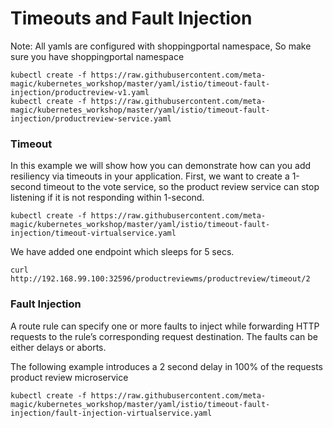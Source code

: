 # Timeouts and Fault Injection

Note: All yamls are configured with shoppingportal namespace, So make sure you have shoppingportal namespace

````
kubectl create -f https://raw.githubusercontent.com/meta-magic/kubernetes_workshop/master/yaml/istio/timeout-fault-injection/productreview-v1.yaml
kubectl create -f https://raw.githubusercontent.com/meta-magic/kubernetes_workshop/master/yaml/istio/timeout-fault-injection/productreview-service.yaml
````

### Timeout
In this example we will show how you can demonstrate how can you add resiliency via timeouts in your application. First, we want to create a 1-second timeout to the vote service, so the product review service can stop listening if it is not responding within 1-second.

````
kubectl create -f https://raw.githubusercontent.com/meta-magic/kubernetes_workshop/master/yaml/istio/timeout-fault-injection/timeout-virtualservice.yaml
````

We have added one endpoint which sleeps for 5 secs. 

````
curl http://192.168.99.100:32596/productreviewms/productreview/timeout/2
````

### Fault Injection
A route rule can specify one or more faults to inject while forwarding HTTP requests to the rule’s corresponding request destination. The faults can be either delays or aborts.

The following example introduces a 2 second delay in 100% of the requests product review microservice

````
kubectl create -f https://raw.githubusercontent.com/meta-magic/kubernetes_workshop/master/yaml/istio/timeout-fault-injection/fault-injection-virtualservice.yaml
````
